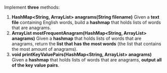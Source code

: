 Implement **three** methods:

1) **HashMap<String, ArrayList<String>> anagrams(String filename)**
   Given a **text file** containing English words, build a **hashmap** that holds lists of words that are anagrams.
2) **ArrayList<String> mostFrequentAnagram(HashMap<String, ArrayList<String>> anagrams)**
   Given a **hashmap** that holds lists of words that are anagrams, return the **list that has the most words** (the list that contains the most amount of anagrams).
3) **void printKeyValuePairs(HashMap<String, ArrayList<String>> anagrams)**
   Given a **hashmap** that holds lists of words that are anagrams, **output all of the key value pairs**.
